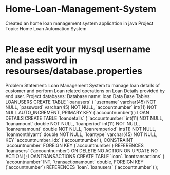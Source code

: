 # Home-Loan-Management-System
Created an home loan management system application in java
Project Topic: Home Loan Automation System 
<h1>Please edit your mysql username and password in resourses/database.properties</h1>
Problem Statement: Loan Management System to manage loan details of customer and perform Loan related operations on Loan Details provided by end user.
Project databases:
Database name:  loan
Data Base Tables:
LOANUSERS
CREATE TABLE `loanusers` (
  `username` varchar(45) NOT NULL,
  `password` varchar(45) NOT NULL,
  `accountnumber` int(11) NOT NULL AUTO_INCREMENT,
  PRIMARY KEY (`accountnumber`)
) 
LOAN DETAILS
CREATE TABLE `loandetails` (
  `accountnumber` int(11) NOT NULL,
  `loanamount` double NOT NULL,
  `loanperiod` int(11) NOT NULL,
  `loanremamount` double NOT NULL,
  `loanremperiod` int(11) NOT NULL,
  `loanmonthlyamt` double NOT NULL,
  `loantype` varchar(45) NOT NULL,
  KEY `accountnumber_idx` (`accountnumber`),
  CONSTRAINT `accountnumber` FOREIGN KEY (`accountnumber`) REFERENCES `loanusers` (`accountnumber`) ON DELETE NO ACTION ON UPDATE NO ACTION
);
LOANTRANSACTIONS
CREATE TABLE `loan`.`loantransactions` (
  `accountnumber` INT,
  `transactionamount` double,
    FOREIGN KEY (`accountnumber`)
    REFERENCES `loan`.`loanusers` (`accountnumber`)
    );
